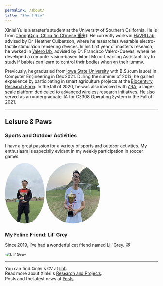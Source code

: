 ```yaml
---
permalink: /about/
title: "Short Bio"
---
```


Xinlei Yu is a master's student at the University of Southern California. He is from [ChongQing, China (in Chinese 重庆)](https://en.wikipedia.org/wiki/Chongqing). He currently works in [HaVRI Lab](https://sites.usc.edu/culbertson/), advised by Dr. Heather Culbertson, where he researches wearable electro-tactile stimulation rendering devices. In his first year of master's research, he worked in [Valero lab](https://valerolab.org/), advised by Dr. Francisco Valero-Cuevas, where he developed a computer vision-based Infant Motor Learning Assistant Toy to study if babies can learn to control their bodies when on their tummy. 

Previously, he graduated from [Iowa State University](https://www.iastate.edu/) with B.S.(cum laude) in Computer Engineering in Dec 2021. During the summer of 2019, he gained experience by participating in smart agriculture projects at the [Biocentury Research Farm](https://www.biocenturyresearchfarm.iastate.edu/). In the fall of 2020, he was also involved with [ARA](https://arawireless.org/about-ara/), a large-scale platform dedicated to advanced wireless research initiatives. He also served as an undergraduate TA for CS308 Operating System in the Fall of 2021. 

----

## Leisure & Paws

### Sports and Outdoor Activities
I have a great passion for a variety of sports and outdoor activities. My enthusiasm is especially evident in my weekly participation in soccer games.

<img src="https://raw.githubusercontent.com/XinleiYu-Leo/Xinlei-leo.github.io/master/assets/images/soccer1.jpg" alt="Soccer Game" width="130" height="200" style="border-radius: 80%;" />
<img src="https://raw.githubusercontent.com/XinleiYu-Leo/Xinlei-leo.github.io/master/assets/images/soccer2.jpg" alt="Playing Soccer" width="180" height="200" style="border-radius: 50%;" />

### My Feline Friend: Lil' Grey
Since 2019, I've had a wonderful cat friend named Lil' Grey. 🐱

<img src="https://raw.githubusercontent.com/XinleiYu-Leo/Xinlei-leo.github.io/master/assets/images/cat.png" alt="Lil' Grey" width="160" height="200" style="border-radius: 80%;" />




----

You can find Xinlei's CV at [link](https://raw.githubusercontent.com/XinleiYu-Leo/Xinlei-leo.github.io/master/assets/cv_Xinlei_Yu-3.pdf).
<br>
Read more about Xinlei's [Research and Projects](https://xinleiyu-leo.github.io/Xinlei-leo.github.io/project/).
<br>
Posts and the latest news at [Posts](https://xinleiyu-leo.github.io/Xinlei-leo.github.io/posts/).
